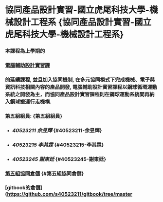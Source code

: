 # 協同產品設計實習-國立虎尾科技大學-機械設計工程系 {協同產品設計實習-國立虎尾科技大學-機械設計工程系}

### 本課程為上學期的

### [電腦輔助設計實習課](http://lab.kmol.info/2017fall)

### 的延續課程, 並且加入協同機制, 在多元協同模式下完成機械、電子與資訊科技相關內容的產品開發, 電腦輔助設計實習課程以鋼球循環運動系統之開發為主，而協同產品設計實習課程則在鋼球運動系統間再納入鋼球搬運行走機構.

### 第五組組員: {第五組組員}

* ### _40523211 余昱輝_ {#40523211-余昱輝}
* ### _40523215 李其霖_ {#40523215-李其霖}
* ### _40523245 謝東廷_ {#40523245-謝東廷}

### [第五組協同倉儲](https://github.com/s40523211/cd2018) {#第五組協同倉儲}

### [gitbook的倉儲](https://github.com/s40523211/gitbook/tree/master
